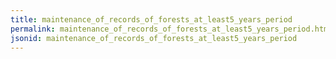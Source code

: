 ```yaml
---
title: maintenance_of_records_of_forests_at_least5_years_period
permalink: maintenance_of_records_of_forests_at_least5_years_period.html
jsonid: maintenance_of_records_of_forests_at_least5_years_period
---
```

